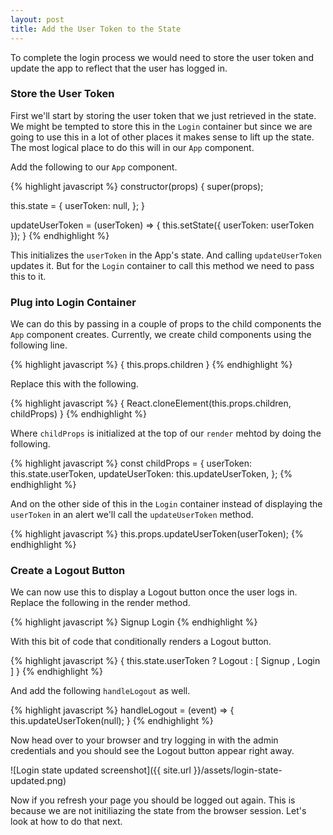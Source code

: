```yaml
---
layout: post
title: Add the User Token to the State
---
```


To complete the login process we would need to store the user token and update the app to reflect that the user has logged in.

### Store the User Token

First we'll start by storing the user token that we just retrieved in the state. We might be tempted to store this in the `Login` container but since we are going to use this in a lot of other places it makes sense to lift up the state. The most logical place to do this will in our `App` component.

Add the following to our `App` component.

{% highlight javascript %}
constructor(props) {
  super(props);

  this.state = {
    userToken: null,
  };
}

updateUserToken = (userToken) => {
  this.setState({
    userToken: userToken
  });
}
{% endhighlight %}

This initializes the `userToken` in the App's state. And calling `updateUserToken` updates it. But for the `Login` container to call this method we need to pass this to it.

### Plug into Login Container

We can do this by passing in a couple of props to the child components the `App` component creates. Currently, we create child components using the following line.

{% highlight javascript %}
{ this.props.children }
{% endhighlight %}

Replace this with the following.

{% highlight javascript %}
{ React.cloneElement(this.props.children, childProps) }
{% endhighlight %}

Where `childProps` is initialized at the top of our `render` mehtod by doing the following.

{% highlight javascript %}
const childProps = {
  userToken: this.state.userToken,
  updateUserToken: this.updateUserToken,
};
{% endhighlight %}

And on the other side of this in the `Login` container instead of displaying the `userToken` in an alert we'll call the `updateUserToken` method.

{% highlight javascript %}
this.props.updateUserToken(userToken);
{% endhighlight %}

### Create a Logout Button

We can now use this to display a Logout button once the user logs in. Replace the following in the render method.

{% highlight javascript %}
<LinkContainer to="/signup">
  <NavItem>Signup</NavItem>
</LinkContainer>
<LinkContainer to="/login">
  <NavItem>Login</NavItem>
</LinkContainer>
{% endhighlight %}
 
With this bit of code that conditionally renders a Logout button.

{% highlight javascript %}
{ this.state.userToken
  ? <NavItem onClick={this.handleLogout}>Logout</NavItem>
  : [ <LinkContainer key="1" to="/signup">
        <NavItem>Signup</NavItem>
      </LinkContainer>,
      <LinkContainer key="2" to="/login">
        <NavItem>Login</NavItem>
      </LinkContainer> ] }
{% endhighlight %}

And add the following `handleLogout` as well.

{% highlight javascript %}
handleLogout = (event) => {
  this.updateUserToken(null);
}
{% endhighlight %}

Now head over to your browser and try logging in with the admin credentials and you should see the Logout button appear right away.

![Login state updated screenshot]({{ site.url }}/assets/login-state-updated.png)

Now if you refresh your page you should be logged out again. This is because we are not initiliazing the state from the browser session. Let's look at how to do that next.
